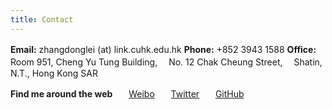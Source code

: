 ```yaml
---
title: Contact
---
```

**Email:** zhangdonglei (at) link.cuhk.edu.hk 
**Phone:** +852 3943 1588
**Office:** 
　Room 951, Cheng Yu Tung Building,
　No. 12 Chak Cheung Street,
　Shatin, N.T., Hong Kong SAR

**Find me around the web** 
　<i class="fa fa-fw fa-weibo"></i>&nbsp;&nbsp;[Weibo](https://weibo.com/7216640993 "@lei2rock")
　<i class="fa fa-fw fa-twitter"></i>&nbsp;&nbsp;[Twitter](https://twitter.com/lei2rock "@lei2rock")
　<i class="fa fa-fw fa-github"></i>&nbsp;&nbsp;[GitHub](https://github.com/lei2rock "@lei2rock")
